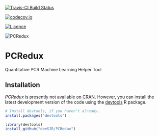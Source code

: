 [![Travis-CI Build Status](https://travis-ci.org/devSJR/PCRedux.svg?branch=master)](https://travis-ci.org/devSJR/PCRedux)

[![codecov.io](https://codecov.io/github/devSJR/PCRedux/coverage.svg?branch=master)](https://codecov.io/github/devSJR/PCRedux?branch=master)

[![Licence](https://github.com/devSJR/PCRedux/blob/master/vignettes/MIT.svg)](https://opensource.org/licenses/MIT)

![PCRedux](https://github.com/devSJR/PCRedux/blob/master/vignettes/Logo.png)
# PCRedux
Quantitative PCR Machine Learning Helper Tool

## Installation

*PCRedux* is presently not available [on CRAN](https://cran.r-project.org/). However, you 
can install the latest development version of the code using the [devtools](https://cran.r-project.org/package=devtools) R package.

```R
# Install devtools, if you haven't already.
install.packages("devtools")

library(devtools)
install_github("devSJR/PCRedux")
```
